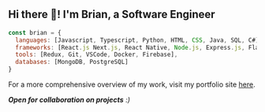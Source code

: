 ## Hi there 👋! I'm Brian, a Software Engineer

```javascript
const brian = {
  languages: [Javascript, Typescript, Python, HTML, CSS, Java, SQL, C#],
  frameworks: [React.js Next.js, React Native, Node.js, Express.js, Flask],
  tools: [Redux, Git, VSCode, Docker, Firebase],
  databases: [MongoDB, PostgreSQL]
}
```
For a more comprehensive overview of my work, visit my portfolio site [here](https://kalusi-portfolio.vercel.app/).

<em><b>Open for collaboration on projects</b> :)</em>


<!-- [![Top Langs](https://github-readme-stats.vercel.app/api/top-langs/?username=brianMunyao&layout=compact)](https://github.com/brianMunyao/github-readme-stats) -->

<!--
**brianMunyao/brianMunyao** is a ✨ _special_ ✨ repository because its `README.md` (this file) appears on your GitHub profile.

Here are some ideas to get you started:

- 🔭 I’m currently working on ...
- 🌱 I’m currently learning ...
- 👯 I’m looking to collaborate on ...
- 🤔 I’m looking for help with ...
- 💬 Ask me about ...
- 📫 How to reach me: ...
- 😄 Pronouns: ...
- ⚡ Fun fact: ...
-->

